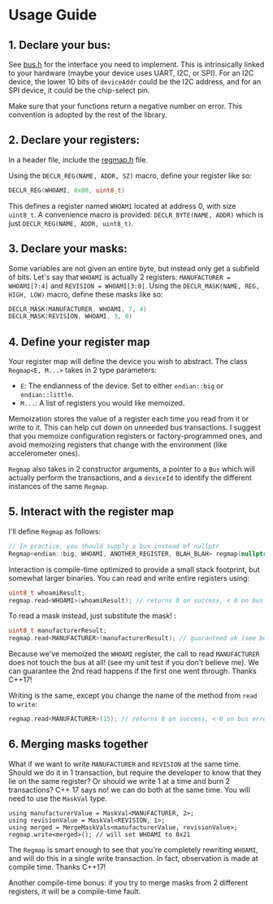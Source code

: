 # Usage Guide

## 1. Declare your bus:
See [bus.h](include/regmap/bus.h) for the interface you need to
implement. This is intrinsically linked to your hardware (maybe
your device uses UART, I2C, or SPI). For an I2C device, the
lower 10 bits of `deviceAddr` could be the I2C address, and for
an SPI device, it could be the chip-select pin.

Make sure that your functions return a negative number on error.
This convention is adopted by the rest of the library.

## 2. Declare your registers:
In a header file, include the [regmap.h](include/regmap/regmap.h) file.

Using the `DECLR_REG(NAME, ADDR, SZ)` macro, define your register like so:
```c++
DECLR_REG(WHOAMI, 0x00, uint8_t)
```
This defines a register named `WHOAMI` located at address 0, with size `uint8_t`.
A convenience macro is provided: `DECLR_BYTE(NAME, ADDR)` which is just
`DECLR_REG(NAME, ADDR, uint8_t)`.

## 3. Declare your masks:
Some variables are not given an entire byte, but instead only get a subfield of bits.
Let's say that `WHOAMI` is actually 2 registers: `MANUFACTURER = WHOAMI[7:4]` and
`REVISION = WHOAMI[3:0]`. Using the `DECLR_MASK(NAME, REG, HIGH, LOW)` macro, define
these masks like so:
```c++
DECLR_MASK(MANUFACTURER, WHOAMI, 7, 4)
DECLR_MASK(REVISION, WHOAMI, 3, 0)
```

## 4. Define your register map
Your register map will define the device you wish to abstract. The class `Regmap<E, M...>`
takes in 2 type parameters:
* `E`: The endianness of the device. Set to either `endian::big` or `endian::little`.
* `M...`: A list of registers you would like memoized. 

Memoization stores the value of a register each time you read from it or write to it. 
This can help cut down on unneeded bus transactions. 
I suggest that you memoize configuration registers or factory-programmed ones, and avoid
memoizing registers that change with the environment (like accelerometer ones).

`Regmap` also takes in 2 constructor arguments, a pointer to a `Bus` which will actually
perform the transactions, and a `deviceId` to identify the different instances of the same `Regmap`.

## 5. Interact with the register map
I'll define `Regmap` as follows:
```c++
// In practice, you should supply a bus instead of nullptr
Regmap<endian::big, WHOAMI, ANOTHER_REGISTER, BLAH_BLAH> regmap(nullptr, 0);
```
Interaction is compile-time optimized to provide a small stack footprint,
but somewhat larger binaries. You can read and write entire registers
using:
```c++
uint8_t whoamiResult;
regmap.read<WHOAMI>(whoamiResult); // returns 0 on success, < 0 on bus error
```
To read a mask instead, just substitute the mask! :
```c++
uint8_t manufacturerResult;
regmap.read<MANUFACTURER>(manufacturerResult); // guaranteed ok (see below for why)
```
Because we've memoized the `WHOAMI` register, the call to read `MANUFACTURER` does not touch
the bus at all! (see my unit test if you don't believe me). We can guarantee the 2nd
read happens if the first one went through. Thanks C++17!

Writing is the same, except you change the name of the method from `read` to `write`:
```c++
regmap.read<MANUFACTURER>(15); // returns 0 on success, < 0 on bus error
```
## 6. Merging masks together
What if we want to write `MANUFACTURER` and `REVISION` at the same time. Should we do it in 1 transaction,
but require the developer to know that they lie on the same register? Or should we write 1 at a time and burn 2
transactions? C++ 17 says no! we can do both at the same time. You will need to use the `MaskVal` type.
```
using manufacturerValue = MaskVal<MANUFACTURER, 2>;
using revisionValue = MaskVal<REVISION, 1>;
using merged = MergeMaskVals<manufacturerValue, revisionValue>;
regmap.write<merged>(); // will set WHOAMI to 0x21
```
The `Regmap` is smart enough to see that you're completely rewriting `WHOAMI`, and will do this
in a single write transaction. In fact, observation is made at compile time. Thanks C++17!

Another compile-time bonus: if you try to merge masks from 2 different registers, it will be
a compile-time fault.